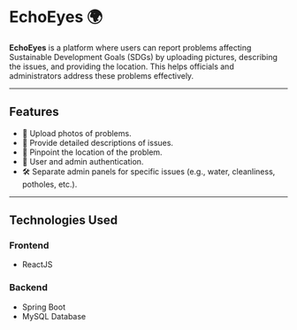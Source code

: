 # EchoEyes 🌍

**EchoEyes** is a platform where users can report problems affecting Sustainable Development Goals (SDGs) by uploading pictures, describing the issues, and providing the location. This helps officials and administrators address these problems effectively.

---

## **Features**
- 📸 Upload photos of problems.
- 📝 Provide detailed descriptions of issues.
- 📍 Pinpoint the location of the problem.
- 👥 User and admin authentication.
- 🛠 Separate admin panels for specific issues (e.g., water, cleanliness, potholes, etc.).

---

## **Technologies Used**
### **Frontend**
- ReactJS

### **Backend**
- Spring Boot
- MySQL Database

